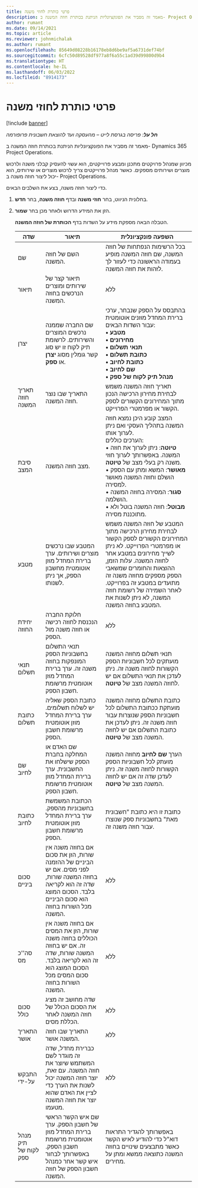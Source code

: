 ```yaml
---
title: פרטי כותרת לחוזי משנה
description: מאמר זה מסביר את הפונקציונליות הניתנת בכותרת חוזה המשנה ב- Project Operations.
author: rumant
ms.date: 09/14/2021
ms.topic: article
ms.reviewer: johnmichalak
ms.author: rumant
ms.openlocfilehash: 85649d08228b16178eb8d6be9af5a6731def74bf
ms.sourcegitcommit: 6cfc50d89528df977a8f6a55c1ad39d99800d9b4
ms.translationtype: HT
ms.contentlocale: he-IL
ms.lasthandoff: 06/03/2022
ms.locfileid: "8914173"
---
```

# <a name="header-details-for-subcontracts"></a>פרטי כותרת לחוזי משנה

[!include [banner](../../includes/dataverse-preview.md)]

_**חל על**: פריסה בגרסת לייט – מהעסקה ועד להוצאת חשבונית פרופורמה_

מאמר זה מסביר את הפונקציונליות הניתנת בכותרת חוזה המשנה ב- Dynamics 365 Project Operations.

מכיוון שמנהל פרויקטים מתכנן ומבצע פרוייקטים, הוא עשוי להעסיק קבלני משנה ולרכוש מוצרים ושירותים מספקים. כאשר מנהל פרוייקטים צריך לרכוש מוצרים או שירותים, הוא יכול ליצור חוזה משנה ב- Project Operations.

כדי ליצור חוזה משנה, בצע את השלבים הבאים.

1. בחלונית הניווט, בחר **חוזי משנה** ובדף **חוזה משנה**, בחר **חדש**.
2. הזן את המידע הדרוש ולאחר מכן בחר **שמור**.

    הטבלה הבאה מספקת מידע על השדות בדף **הכותרת של חוזה המשנה**.

    | שדה | תיאור |השפעה פונקציונלית |
    |---|------|---| 
    | שם | השם של חוזה המשנה. | בכל הרשימות הנפתחות של חוזה המשנה, שם חוזה המשנה מופיע בעמודה הראשונה כדי לעזור לך לזהות את חוזה המשנה. | 
    | תיאור | תיאור קצר של שירותים ומוצרים הנרכשים בחוזה המשנה. | ללא |
    | יצרן | שם החברה שממנה נרכשים המוצרים והשירותים. לרשומת תיק לקוח זו יש סוג קשר גומלין מסוג **יצרן** או **ספק**. | בהתבסס על הספק שנבחר, ערכי ברירת המחדל מוזנים אוטומטית עבור השדות הבאים:<br/> **• מטבע** </br> **• מחירונים** </br> **• תנאי תשלום**</br> **• כתובת תשלום**</br> **• כתובת לחיוב**</br> **• שם לחיוב** </br>**• מנהל תיק לקוח של ספק**|
    | תאריך חוזה המשנה | התאריך שבו נוצר חוזה המשנה. | תאריך חוזה המשנה משמש לבחירת מחירון הרכישה הנכון מתוך המחירונים הקשורים לספק הקשור או מפרמטרי הפרוייקט. |
    | סיבת המצב‬ | מצב חוזה המשנה. | המצב קובע היכן נמצא חוזה המשנה בתהליך העסקי ואם ניתן לערוך אותו. <br/>הערכים כוללים:<br>• **טיוטה**: ניתן לערוך את חוזה המשנה. באפשרותך לערוך חוזי משנה רק בעלי מצב של **טיוטה**.<br/>• **מאושר**: המשא ומתן עם הספק הושלם וחוזה המשנה מאושר למסירה. <br/>• **סגור**: המסירה בחוזה המשנה הושלמה.<br/>• **מבוטל**: חוזה המשנה בוטל ולא מתוכננת מסירה.  | 
    | מטבע | המטבע שבו נרכשים מוצרים ושירותים. ערך ברירת המחדל מוזן אוטומטית מחשבון הספק, אך ניתן לשנותו. | המטבע של חוזה המשנה משמש לבחירת מחירון הרכישה מתוך המחירונים הקשורים לספק הקשור או מפרמטרי הפרוייקט. לא ניתן לשייך מחירונים במטבע אחר לחוזה המשנה. עלות הזמן, ההוצאות והחומרים שמשאבי הספק מספקים מחוזה משנה זה מתועדים במטבע זה בפרוייקט. לאחר השמירה של רשומת חוזה המשנה, לא ניתן לשנות את המטבע בחוזה המשנה.|
    | יחידת החוזה | חלוקת החברה הנכנסת לחוזה רכישה או חוזה משנה מול הספק. | ללא |
    | תנאי תשלום | תנאי התשלום בחשבוניות הספק המונפקות בחוזה משנה זה. ערך ברירת המחדל מוזן אוטומטית מרשומת חשבון הספק. | תנאי תשלום מחוזה המשנה מועתקים לכל חשבוניות הספק הקשורות לחוזה משנה זה. ניתן לעדכן את תנאי התשלום אם יש לחוזה המשנה מצב של **טיוטה**. | 
    | כתובת תשלום | כתובת הספק שאליה יש לשלוח תשלומים. ערך ברירת המחדל מוזן אוטומטית מרשומת חשבון הספק. | כתובת התשלום מחוזה המשנה מועתקת ככתובת התשלום לכל חשבוניות הספק שנוצרות עבור חוזה משנה זה. ניתן לעדכן את כתובת התשלום אם יש לחוזה המשנה מצב של **טיוטה**.|
    | שם לחיוב | שם האדם או המחלקה בחברת הספק שישלחו את החשבונית. ערך ברירת המחדל מוזן אוטומטית מרשומת חשבון הספק. | הערך **שם לחיוב** מחוזה המשנה מועתק לכל חשבוניות הספק הקשורות לחוזה משנה זה. ניתן לעדכן שדה זה אם יש לחוזה המשנה מצב של **טיוטה**.|
    | ‏‫כתובת לחיוב‬ | הכתובת המשמשת בחשבוניות מהספק. ערך ברירת המחדל מוזן אוטומטית מרשומת חשבון הספק. | כתובת זו היא כתובת "חשבונית מאת" בחשבוניות ספק שנוצרו עבור חוזה משנה זה. |
    | סכום ביניים | אם בחוזה משנה אין שורות, הזן את סכום הביניים של ההזמנה לפני מסים. אם יש בחוזה המשנה שורות, שדה זה הוא לקריאה בלבד. הסכום המוצג הוא סכום הביניים מכל השורות בחוזה המשנה. | ללא |
    | סה''כ מס | אם בחוזה משנה אין שורות, הזן את המסים הכוללים בחוזה משנה זה. אם יש בחוזה המשנה שורות, שדה זה הוא לקריאה בלבד. הסכום המוצג הוא סכום המסים מכל השורות בחוזה המשנה. | ללא |
    | סכום כולל | שדה מחושב זה מציג את הסכום הכולל של חוזה המשנה לאחר הכללת מסים. | ללא |
    | התאריך אושר | התאריך שבו חוזה המשנה אושר. | ללא |
    | התבקש על-ידי | כברירת מחדל, שדה זה מוגדר לשם המשתמש שיוצר את חוזה המשנה. עם זאת, יוצר חוזה המשנה יכול לשנות את הערך כדי לציין את האדם שהוא יוצר את חוזה המשנה מטעמו. | ללא |
    | מנהל תיק לקוח של ספק | שם איש הקשר הראשי של חשבון הספק. ערך ברירת המחדל מוזן אוטומטית מרשומת חשבון הספק. באפשרותך לבחור איש קשר אחר כמנהל חשבון הספק של חוזה המשנה. | באפשרותך להגדיר התראות דוא"ל כדי להודיע לאיש הקשר כאשר מתבצעים שינויים בחוזה המשנה כתוצאה ממשא ומתן על מחירים. |
